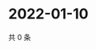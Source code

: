# 2022-01-10

共 0 条

<!-- BEGIN WEIBO -->
<!-- 最后更新时间 Mon Jan 10 2022 13:07:06 GMT+0800 (China Standard Time) -->

<!-- END WEIBO -->
